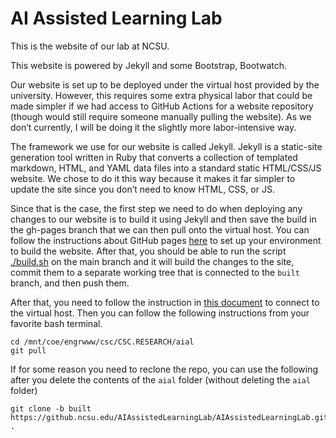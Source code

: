 # AI Assisted Learning Lab

This is the website of our lab at NCSU.

This website is powered by Jekyll and some Bootstrap, Bootwatch.

Our website is set up to be deployed under the virtual host provided by the university. However, this requires some extra physical labor that could be made simpler if we had access to GitHub Actions for a website repository (though would still require someone manually pulling the website). As we don’t currently, I will be doing it the slightly more labor-intensive way. 

The framework we use for our website is called Jekyll. Jekyll is a static-site generation tool written in Ruby that converts a collection of templated markdown, HTML, and YAML data files into a standard static HTML/CSS/JS website. We chose to do it this way because it makes it far simpler to update the site since you don’t need to know HTML, CSS, or JS.

Since that is the case, the first step we need to do when deploying any changes to our website is to build it using Jekyll and then save the build in the gh-pages branch that we can then pull onto the virtual host. You can follow the instructions about GitHub pages [here](https://docs.github.com/en/pages/setting-up-a-github-pages-site-with-jekyll/testing-your-github-pages-site-locally-with-jekyll) to set up your environment to build the website. After that, you should be able to run the script [./build.sh](./build.sh) on the main branch and it will build the changes to the site, commit them to a separate working tree that is connected to the `built` branch, and then push them.

After that, you need to follow the instruction in [this document](https://docs.google.com/document/d/1_l2iml2VZ54BsF0gEdVki7_GFMKPm76mA5dPSKPTfjE/edit) to connect to the virtual host. Then you can follow the following instructions from your favorite bash terminal.

```
cd /mnt/coe/engrwww/csc/CSC.RESEARCH/aial
git pull
``` 

If for some reason you need to reclone the repo, you can use the following after you delete the contents of the `aial` folder (without deleting the `aial` folder)
```
git clone -b built https://github.ncsu.edu/AIAssistedLearningLab/AIAssistedLearningLab.github.ncsu.edu.git .
```